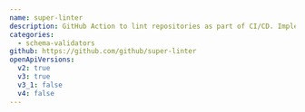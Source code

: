 ```yaml
---
name: super-linter
description: GitHub Action to lint repositories as part of CI/CD. Implements the latest version of Spectral.
categories:
  - schema-validators
github: https://github.com/github/super-linter
openApiVersions:
  v2: true
  v3: true
  v3_1: false
  v4: false
---
```

